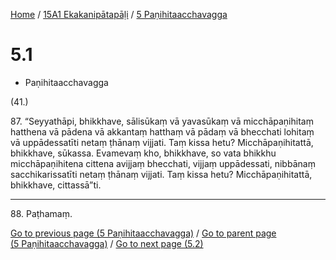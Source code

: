 
[Home](/) / [15A1 Ekakanipātapāḷi](../../15A1.md) / [5 Paṇihitaacchavagga](../5.md)

# 5.1

* Paṇihitaacchavagga

(41.)

87\. “Seyyathāpi, bhikkhave, sālisūkaṃ vā yavasūkaṃ vā micchāpaṇihitaṃ hatthena vā pādena vā akkantaṃ hatthaṃ vā pādaṃ vā bhecchati lohitaṃ vā uppādessatīti netaṃ ṭhānaṃ vijjati. Taṃ kissa hetu? Micchāpaṇihitattā, bhikkhave, sūkassa. Evamevaṃ kho, bhikkhave, so vata bhikkhu micchāpaṇihitena cittena avijjaṃ bhecchati, vijjaṃ uppādessati, nibbānaṃ sacchikarissatīti netaṃ ṭhānaṃ vijjati. Taṃ kissa hetu? Micchāpaṇihitattā, bhikkhave, cittassā”ti.

---

88\. Paṭhamaṃ.



[Go to previous page (5 Paṇihitaacchavagga)](../5.md) / [Go to parent page (5 Paṇihitaacchavagga)](../5.md) / [Go to next page (5.2)](5.2.md)


